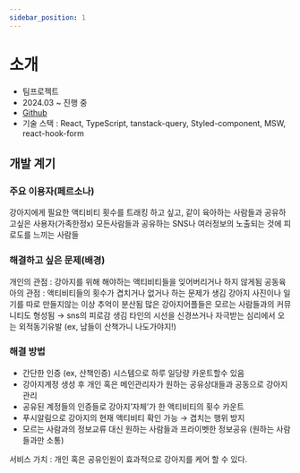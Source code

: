 ```yaml
---
sidebar_position: 1
---
```


# 소개

- 팀프로젝트
- 2024.03 ~ 진행 중
- [Github](https://github.com/meong-story/meong-story-FE)
- 기술 스택 : React, TypeScript, tanstack-query, Styled-component, MSW, react-hook-form

## 개발 계기

### 주요 이용자(페르소나)

강아지에게 필요한 액티비티 횟수를 트래킹 하고 싶고, 같이 육아하는 사람들과 공유하고싶은 사용자(가족한정x)
모든사람들과 공유하는 SNS나 여러정보의 노출되는 것에 피로도를 느끼는 사람들

### 해결하고 싶은 문제(배경)

개인의 관점 : 강아지를 위해 해야하는 액티비티들을 잊어버리거나 하지 않게됨
공동육아의 관점 : 액티비티들의 횟수가 겹치거나 없거나 하는 문제가 생김
강아지 사진이나 일기를 따로 만들지않는 이상 추억이 분산됨
많은 강아지어플들은 모르는 사람들과의 커뮤니티도 형성됨 → sns의 피로감 생김
타인의 시선을 신경쓰거나 자극받는 심리에서 오는 외적동기유발 (ex, 남들이 산책가니 나도가야지!)

### 해결 방법

- 간단한 인증 (ex, 산책인증) 시스템으로 하루 일당량 카운트할수 있음
- 강아지계정 생성 후 개인 혹은 메인관리자가 원하는 공유상대들과 공동으로 강아지관리
- 공유된 계정들의 인증들로 강아지’자체’가 한 액티비티의 횟수 카운트
- 푸시알림으로 강아지의 현재 액티비티 확인 가능 → 겹치는 행위 방지
- 모르는 사람과의 정보교류 대신 원하는 사람들과 프라이벳한 정보공유 (원하는 사람들과만 소통)

서비스 가치 : 개인 혹은 공유인원이 효과적으로 강아지를 케어 할 수 있다.
